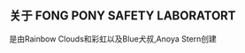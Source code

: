 关于 FONG PONY SAFETY LABORATORT
--------------------------------------------------
是由Rainbow Clouds和彩虹以及Blue犬叔,Anoya Stern创建
